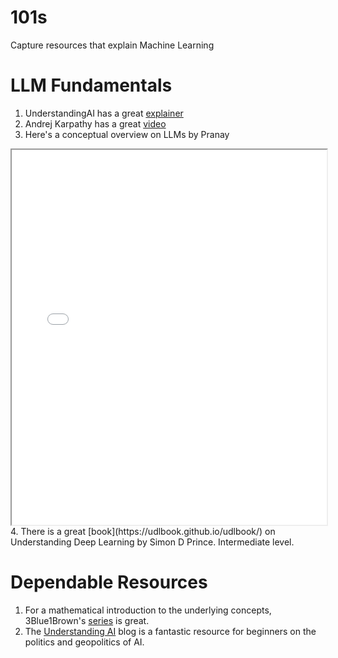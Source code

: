 # 101s
Capture resources that explain Machine Learning

# LLM Fundamentals
1. UnderstandingAI has a great [explainer](https://www.understandingai.org/p/large-language-models-explained-with#footnote-anchor-1-135476638)
2. Andrej Karpathy has a great [video](https://www.youtube.com/watch?v=7xTGNNLPyMI)
3. Here's a conceptual overview on LLMs by Pranay 
<iframe src="assets/GenAI.pdf" width="100%" height="600px"></iframe>
4. There is a great [book](https://udlbook.github.io/udlbook/) on Understanding Deep Learning by Simon D Prince. Intermediate level.

# Dependable Resources
1. For a mathematical introduction to the underlying concepts, 3Blue1Brown's [series](https://youtube.com/3blue1brown) is great.
2. The [Understanding AI](https://www.understandingai.org/) blog is a fantastic resource for beginners on the politics and geopolitics of AI.



